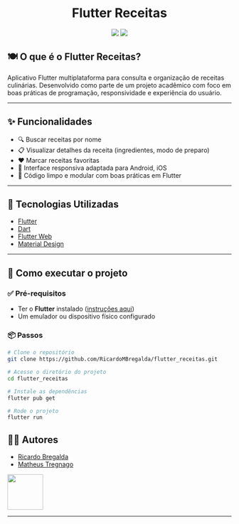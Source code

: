<h1 align="center">
Flutter Receitas
</h1>

<p align="center">
  <a href="#"><img src="https://img.shields.io/badge/flutter-%2302569B.svg?style=for-the-badge&logo=flutter&logoColor=white"/></a>
  <a href="#"><img src="https://img.shields.io/badge/dart-%230175C2.svg?style=for-the-badge&logo=dart&logoColor=white"/></a>

</p>


## 🍽️ O que é o Flutter Receitas?

Aplicativo Flutter multiplataforma para consulta e organização de receitas culinárias. Desenvolvido como parte de um projeto acadêmico com foco em boas práticas de programação, responsividade e experiência do usuário.

---

## ✨ Funcionalidades

- 🔍 Buscar receitas por nome  
- 📋 Visualizar detalhes da receita (ingredientes, modo de preparo)  
- ❤️ Marcar receitas favoritas  
- 📱 Interface responsiva adaptada para Android, iOS  
- 🧪 Código limpo e modular com boas práticas em Flutter  

---

## 🚀 Tecnologias Utilizadas

- [Flutter](https://flutter.dev/)  
- [Dart](https://dart.dev/)  
- [Flutter Web](https://flutter.dev/web)  
- [Material Design](https://m3.material.io/)  

---

## 🏁 Como executar o projeto

### ✅ Pré-requisitos

- Ter o **Flutter** instalado ([instruções aqui](https://docs.flutter.dev/get-started/install))
- Um emulador ou dispositivo físico configurado

### 📦 Passos

```bash
# Clone o repositório
git clone https://github.com/RicardoMBregalda/flutter_receitas.git

# Acesse o diretório do projeto
cd flutter_receitas

# Instale as dependências
flutter pub get

# Rode o projeto
flutter run
```
## 👨‍💻 Autores

- [Ricardo Bregalda](https://github.com/RicardoMBregalda)
- [Matheus Tregnago](https://github.com/matregnago)

<img src="https://contrib.rocks/image?repo=RicardoMBregalda/asteroidway" width="80"/>

---
